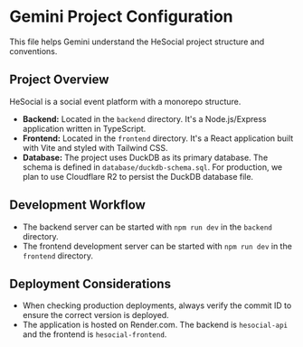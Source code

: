 # Gemini Project Configuration

This file helps Gemini understand the HeSocial project structure and conventions.

## Project Overview

HeSocial is a social event platform with a monorepo structure.

- **Backend:** Located in the `backend` directory. It's a Node.js/Express application written in TypeScript.
- **Frontend:** Located in the `frontend` directory. It's a React application built with Vite and styled with Tailwind CSS.
- **Database:** The project uses DuckDB as its primary database. The schema is defined in `database/duckdb-schema.sql`. For production, we plan to use Cloudflare R2 to persist the DuckDB database file.

## Development Workflow

- The backend server can be started with `npm run dev` in the `backend` directory.
- The frontend development server can be started with `npm run dev` in the `frontend` directory.

## Deployment Considerations

- When checking production deployments, always verify the commit ID to ensure the correct version is deployed.
- The application is hosted on Render.com. The backend is `hesocial-api` and the frontend is `hesocial-frontend`.

